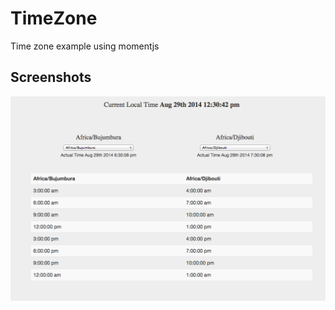 TimeZone
========

Time zone example using momentjs


Screenshots
-----------

<img src="https://raw.githubusercontent.com/BlaShadow/TimeZone/master/Timezone.png" title="home" />
